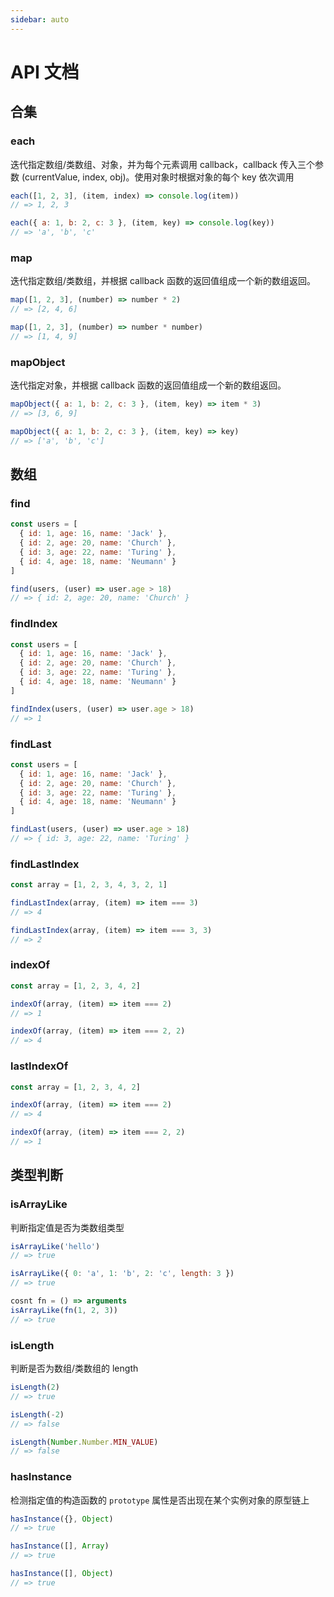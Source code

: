```yaml
---
sidebar: auto
---
```


# API 文档

## 合集

### <synta text="each(array, callback)">each</synta>

迭代指定数组/类数组、对象，并为每个元素调用 callback，callback 传入三个参数 (currentValue, index, obj)。使用对象时根据对象的每个 key 依次调用

```js
each([1, 2, 3], (item, index) => console.log(item))
// => 1, 2, 3

each({ a: 1, b: 2, c: 3 }, (item, key) => console.log(key))
// => 'a', 'b', 'c'
```

### <synta text="map(array, callback)">map</synta>

迭代指定数组/类数组，并根据 callback 函数的返回值组成一个新的数组返回。

```js
map([1, 2, 3], (number) => number * 2)
// => [2, 4, 6]

map([1, 2, 3], (number) => number * number)
// => [1, 4, 9]
```

### <synta text="mapObject(object, callback)">mapObject</synta>

迭代指定对象，并根据 callback 函数的返回值组成一个新的数组返回。

```js
mapObject({ a: 1, b: 2, c: 3 }, (item, key) => item * 3)
// => [3, 6, 9]

mapObject({ a: 1, b: 2, c: 3 }, (item, key) => key)
// => ['a', 'b', 'c']
```

## 数组

### <synta text="find(array, callback, [fromIndex=0])">find</synta>

```js
const users = [
  { id: 1, age: 16, name: 'Jack' },
  { id: 2, age: 20, name: 'Church' },
  { id: 3, age: 22, name: 'Turing' },
  { id: 4, age: 18, name: 'Neumann' }
]

find(users, (user) => user.age > 18)
// => { id: 2, age: 20, name: 'Church' }
```

### <synta text="findIndex(array, callback, [fromIndex=0])">findIndex</synta>

```js
const users = [
  { id: 1, age: 16, name: 'Jack' },
  { id: 2, age: 20, name: 'Church' },
  { id: 3, age: 22, name: 'Turing' },
  { id: 4, age: 18, name: 'Neumann' }
]

findIndex(users, (user) => user.age > 18)
// => 1
```

### <synta text="findLast(array, callback, [fromIndex=array.length-1])">findLast</synta>

```js
const users = [
  { id: 1, age: 16, name: 'Jack' },
  { id: 2, age: 20, name: 'Church' },
  { id: 3, age: 22, name: 'Turing' },
  { id: 4, age: 18, name: 'Neumann' }
]

findLast(users, (user) => user.age > 18)
// => { id: 3, age: 22, name: 'Turing' }
```

### <synta text="findLastIndex(array, callback, [fromIndex=array.length-1])">findLastIndex</synta>

```js
const array = [1, 2, 3, 4, 3, 2, 1]

findLastIndex(array, (item) => item === 3)
// => 4

findLastIndex(array, (item) => item === 3, 3)
// => 2
```

### <synta text="indexOf(array, searchElement, [fromIndex=0])">indexOf</synta>

```js
const array = [1, 2, 3, 4, 2]

indexOf(array, (item) => item === 2)
// => 1

indexOf(array, (item) => item === 2, 2)
// => 4
```

### <synta text="lastIndexOf(array, searchElement, [fromIndex=array.length-1])">lastIndexOf</synta>

```js
const array = [1, 2, 3, 4, 2]

indexOf(array, (item) => item === 2)
// => 4

indexOf(array, (item) => item === 2, 2)
// => 1
```

## 类型判断

### <synta text="isArrayLike(value)">isArrayLike</synta>

判断指定值是否为类数组类型

```js
isArrayLike('hello')
// => true

isArrayLike({ 0: 'a', 1: 'b', 2: 'c', length: 3 })
// => true

cosnt fn = () => arguments
isArrayLike(fn(1, 2, 3))
// => true
```

### <synta text="isLength(value)">isLength</synta>

判断是否为数组/类数组的 length

```js
isLength(2)
// => true

isLength(-2)
// => false

isLength(Number.Number.MIN_VALUE)
// => false
```

### <synta text="hasInstance(value, constructor)">hasInstance</synta>

检测指定值的构造函数的 `prototype` 属性是否出现在某个实例对象的原型链上

```js
hasInstance({}, Object)
// => true

hasInstance([], Array)
// => true

hasInstance([], Object)
// => true
```